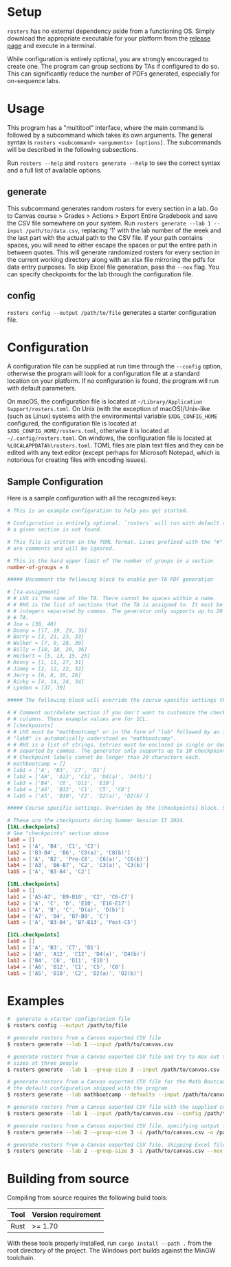# Setup

`rosters` has no external dependency aside from a functioning OS. Simply
download the appropriate executable for your platform from the [release
page](https://github.com/macthecadillac/rosters/releases) and execute in a
terminal.

While configuration is entirely optional, you are strongly encouraged to create
one. The program can group sections by TAs if configured to do so. This can
significantly reduce the number of PDFs generated, especially for on-sequence
labs.

# Usage

This program has a "multitool" interface, where the main command is followed by a
subcommand which takes its own arguments. The general syntax is
`rosters <subcommand> <arguments> [options]`. The subcommands will be described
in the following subsections.

Run `rosters --help` and `rosters generate --help` to see the correct syntax and
a full list of available options.

## generate
    
This subcommand generates random rosters for every section in a lab. Go to
Canvas course > Grades > Actions > Export Entire Gradebook and save the CSV file
somewhere on your system. Run `rosters generate --lab 1 --input
/path/to/data.csv`, replacing '1' with the lab number of the week and the last
part with the actual path to the CSV file. If your path contains spaces, you
will need to either escape the spaces or put the entire path in between quotes.
This will generate randomized rosters for every section in the current working
directory along with an xlsx file mirroring the pdfs for data entry purposes. To
skip Excel file generation, pass the `--nox` flag. You can specify checkpoints
for the lab through the configuration file.

## config

`rosters config --output /path/to/file` generates a starter configuration file.

# Configuration

A configuration file can be supplied at run time through the `--config` option,
otherwise the program will look for a configuration file at a standard location
on your platform. If no configuration is found, the program will run with
default parameters.

On macOS, the configuration file is located at `~/Library/Application
Support/rosters.toml`. On Unix (with the exception of macOS)/Unix-like (such as
Linux) systems with the environmental variable `$XDG_CONFIG_HOME` configured,
the configuration file is located at `$XDG_CONFIG_HOME/rosters.toml`, otherwise
it is located at `~/.config/rosters.toml`. On windows, the configuration file is
located at `%LOCALAPPDATA%\rosters.toml`. TOML files are plain text files and
they can be edited with any text editor (except perhaps for Microsoft Notepad,
which is notorious for creating files with encoding issues).

## Sample Configuration

Here is a sample configuration with all the recognized keys:

```toml
# This is an example configuration to help you get started.

# Configuration is entirely optional. `rosters` will run with default values if
# a given section is not found.

# This file is written in the TOML format. Lines prefixed with the "#" sign
# are comments and will be ignored.

# This is the hard upper limit of the number of groups in a section
number-of-groups = 6

##### Uncomment the following block to enable per-TA PDF generation

# [ta-assignment]
# # LHS is the name of the TA. There cannot be spaces within a name.
# # RHS is the list of sections that the TA is assigned to. It must be a list of
# # integers separated by commas. The generator only supports up to 20 sections per
# # TA.
# Joe = [38, 40]
# Donny = [17, 19, 29, 35]
# Barry = [3, 21, 23, 33]
# Walker = [7, 9, 28, 30]
# Billy = [10, 18, 20, 36]
# Herbert = [5, 13, 15, 25]
# Ronny = [1, 11, 27, 31]
# Jimmy = [2, 12, 22, 32]
# Jerry = [6, 8, 16, 26]
# Ricky = [4, 14, 24, 34]
# Lyndon = [37, 39]

##### The following block will override the course specific settings that follow

# # Comment out/delete section if you don't want to customize the checkpoint
# # columns. These example values are for 1CL.
# [checkpoints]
# # LHS must be "mathbootcamp" or in the form of "lab" followed by an integer.
# "lab0" is automatically understood as "mathbootcamp".
# # RHS is a list of strings. Entries must be enclosed in single or double quotes
# # separted by commas. The generator only supports up to 10 checkpoints per lab.
# # Checkpoint labels cannot be longer than 20 characters each.
# mathbootcamp = []
# lab1 = ['A', 'B3', 'C7', 'D1']
# lab2 = ['A8', 'A12', 'C12', 'D4(a)', 'D4(b)']
# lab3 = ['B4', 'C6', 'D11', 'E10']
# lab4 = ['A6', 'B12', 'C1', 'C5', 'C8']
# lab5 = ['A5', 'B10', 'C2', 'D2(a)', 'D2(b)']

##### Course specific settings. Overriden by the [checkpoints] block. See above

# These are the checkpoints during Summer Session II 2024.
[1AL.checkpoints]
# See "checkpoints" section above
lab0 = []
lab1 = ['A', 'B4', 'C1', 'C2']
lab2 = ['B3-B4', 'B6', 'C8(a)', 'C8(b)']
lab3 = ['A', 'B2', 'Pre-C6', 'C6(a)', 'C6(b)']
lab4 = ['A3', 'B6-B7', 'C2', 'C3(a)', 'C3(b)']
lab5 = ['A', 'B3-B4', 'C2']

[1BL.checkpoints]
lab0 = []
lab1 = ['A5-A7', 'B9-B10', 'C2', 'C6-C7']
lab2 = ['A', 'C', 'D', 'E10', 'E16-E17']
lab3 = ['A', 'B', 'C', 'D(a)', 'D(b)']
lab4 = ['A7', 'B4', 'B7-B9', 'C']
lab5 = ['A', 'B3-B4', 'B7-B13', 'Post-C5']

[1CL.checkpoints]
lab0 = []
lab1 = ['A', 'B3', 'C7', 'D1']
lab2 = ['A8', 'A12', 'C12', 'D4(a)', 'D4(b)']
lab3 = ['B4', 'C6', 'D11', 'E10']
lab4 = ['A6', 'B12', 'C1', 'C5', 'C8']
lab5 = ['A5', 'B10', 'C2', 'D2(a)', 'D2(b)']
```

# Examples

```sh
#  generate a starter configuration file
$ rosters config --output /path/to/file

# generate rosters from a Canvas exported CSV file
$ rosters generate --lab 1 --input /path/to/canvas.csv

# generate rosters from a Canvas exported CSV file and try to max out the group
# sizes at three people
$ rosters generate --lab 1 --group-size 3 --input /path/to/canvas.csv

# generate rosters from a Canvas exported CSV file for the Math Bootcamp with
# the default configuration shipped with the program
$ rosters generate --lab mathbootcamp --defaults --input /path/to/canvas.csv

# generate rosters from a Canvas exported CSV file with the supplied configuration file
$ rosters generate --lab 1 --input /path/to/canvas.csv --config /path/to/config.toml

# generate rosters from a Canvas exported CSV file, specifying output file
$ rosters generate --lab 2 --group-size 3 -i /path/to/canvas.csv -o /path/to/output/directory

# generate rosters from a Canvas exported CSV file, skipping Excel file generation
$ rosters generate --lab 2 --group-size 3 -i /path/to/canvas.csv --nox
```

# Building from source
Compiling from source requires the following build tools:

|Tool|Version requirement|
|----|-----|
|Rust| >= 1.70 |

With these tools properly installed, run `cargo install --path .` from the root
directory of the project. The Windows port builds against the MinGW toolchain.

